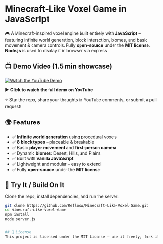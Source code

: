 # Minecraft-Like Voxel Game in JavaScript

🎮 A Minecraft-inspired voxel engine built entirely with **JavaScript** – featuring infinite world generation, block interaction, biomes, and basic movement & camera controls. Fully **open-source** under the **MIT license**. **Node.js** is used to display it in browser via express


## 📺 Demo Video (1.5 min showcase)

[![Watch the YouTube Demo](https://img.youtube.com/vi/xjJB3tr3-do/0.jpg)](https://www.youtube.com/watch?v=xjJB3tr3-do) 

▶️ **Click to watch the full demo on YouTube**

⭐ Star the repo, share your thoughts in YouTube comments, or submit a pull request!

## 🌍 Features

- ✅ **Infinite world generation** using procedural voxels  
- ✅ **8 block types** – placeable & breakable  
- ✅ Basic **player movement** and **first-person camera**  
- ✅ Dynamic **biomes**: Desert, Hills, and Plains  
- ✅ Built with **vanilla JavaScript**  
- ✅ Lightweight and modular – easy to extend  
- ✅ Fully **open-source** under the **MIT license**


## 🚀 Try It / Build On It

Clone the repo, install dependencies, and run the server:

```bash
git clone https://github.com/Refloow/Minecraft-Like-Voxel-Game.git
cd Minecraft-Like-Voxel-Game
npm install
node server.js


## 📂 License
This project is licensed under the MIT License – use it freely, fork it, build on it, or contribute!



